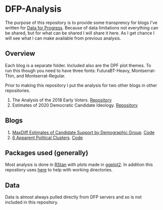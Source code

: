 # DFP-Analysis
The purpose of this repository is to provide some transprency for blogs I've written for [Data for Progress](https://www.dataforprogress.org/). Because of data limitations not everything can be shared, but for what can be shared I will share it here. As I get chance I will see what I can make available from previous analysis. 

## Overview 
Each blog is a separate folder. Included also are the DPF plot themes. To run this though you need to have three fonts: FuturaBT-Heavy, Montserrat-Thin, and Montserrat-Regular.

Prior to making this repository I put the analysis for two other blogs in other repositories.
1. The Analysis of the 2018 Early Voters. [Repository](https://github.com/reuning/2018-live-poll-results)
2. Estimates of 2020 Democratic Candidate Ideology. [Repository](https://github.com/reuning/2020-Candidate-Positions)


## Blogs 
1. [MaxDiff Estimates of Candidate Support by Demographic Group](https://www.dataforprogress.org/blog/2019/6/17/a-better-measure-of-candidate-support-by-demographic-groups). [Code](MaxDiff_Candidates)
2. [6 Apparent Political Clusters](https://wthh.dataforprogress.org/blog/2018/11/25/the-six-apparent-political-clusters). [Code](WTHH_Classes)

## Packages used (generally)
Most analysis is done in [RStan](https://github.com/stan-dev/stan) with plots made in [ggplot2](https://ggplot2.tidyverse.org/). In addition this repostiory uses [here](https://github.com/r-lib/here) to help with working directories. 

## Data
Data is almost always pulled directly from DFP servers and so is not included in this repository. 



